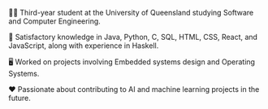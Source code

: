
👨‍🎓 Third-year student at the University of Queensland studying Software and Computer Engineering.

🧠 Satisfactory knowledge in Java, Python, C, SQL, HTML, CSS, React, and JavaScript, along with experience in Haskell.

🖥️ Worked on projects involving Embedded systems design and Operating Systems.

❤️ Passionate about contributing to AI and machine learning projects in the future.


